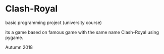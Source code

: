 # Clash-Royal
basic programming project (university course)

its a game based on famous game with the same name Clash-Royal using pygame.

Autumn 2018
